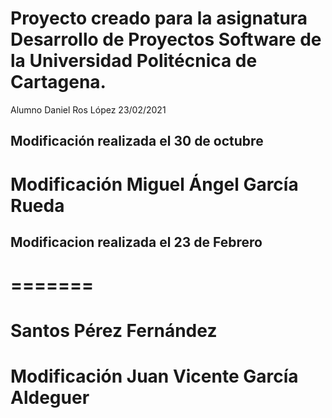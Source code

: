 # Proyecto creado para la asignatura Desarrollo de Proyectos Software de la Universidad Politécnica de Cartagena.


Alumno Daniel Ros López 23/02/2021


## Modificación realizada el 30 de octubre

# Modificación Miguel Ángel García Rueda

## Modificacion realizada el 23 de Febrero
=======
=======


# Santos Pérez Fernández

# Modificación Juan Vicente García Aldeguer
